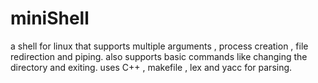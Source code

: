 # miniShell
a shell for linux that supports multiple arguments , process creation , file redirection and piping.
also supports basic commands like changing the directory and exiting.
uses C++ , makefile , lex and yacc for parsing.
